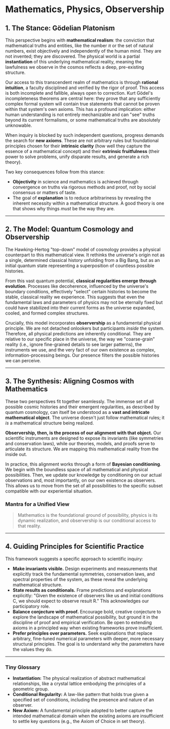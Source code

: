 # Mathematics, Physics, Observership

## 1. The Stance: Gödelian Platonism

This perspective begins with **mathematical realism**: the conviction that mathematical truths and entities, like the number $\pi$ or the set of natural numbers, exist objectively and independently of the human mind. They are not invented; they are discovered. The physical world is a partial **instantiation** of this underlying mathematical reality, meaning the lawfulness we observe in the cosmos reflects a deep, pre-existing structure.

Our access to this transcendent realm of mathematics is through **rational intuition**, a faculty disciplined and verified by the rigor of proof. This access is both incomplete and fallible, always open to correction. Kurt Gödel's incompleteness theorems are central here: they prove that any sufficiently complex formal system will contain true statements that cannot be proven within that system's own axioms. This has a profound implication: either human understanding is not entirely mechanizable and can "see" truths beyond its current formalisms, or some mathematical truths are absolutely unknowable.

When inquiry is blocked by such independent questions, progress demands the search for **new axioms**. These are not arbitrary rules but foundational principles chosen for their **intrinsic clarity** (how well they capture the essence of a mathematical concept) and their **extrinsic fruitfulness** (their power to solve problems, unify disparate results, and generate a rich theory).

Two key consequences follow from this stance:
* **Objectivity** in science and mathematics is achieved through convergence on truths via rigorous methods and proof, not by social consensus or matters of taste.
* The goal of **explanation** is to reduce arbitrariness by revealing the inherent necessity within a mathematical structure. A good theory is one that shows why things *must* be the way they are.

***

## 2. The Model: Quantum Cosmology and Observership

The Hawking-Hertog "top-down" model of cosmology provides a physical counterpart to this mathematical view. It rethinks the universe's origin not as a single, determined classical history unfolding from a Big Bang, but as an initial quantum state representing a superposition of countless possible histories.

From this vast quantum potential, **classical regularities emerge through evolution**. Processes like decoherence, influenced by the universe's boundary conditions, effectively "select" certain histories to become the stable, classical reality we experience. This suggests that even the fundamental laws and parameters of physics may not be eternally fixed but could have stabilized into their current forms as the universe expanded, cooled, and formed complex structures.

Crucially, this model incorporates **observership** as a fundamental physical principle. We are not detached onlookers but participants *inside* the system. Therefore, all physical predictions are inherently conditional. They are relative to our specific place in the universe, the way we "coarse-grain" reality (i.e., ignore fine-grained details to see larger patterns), the instruments we use, and the very fact of our own existence as complex, information-processing beings. Our presence filters the possible histories we can perceive.

***

## 3. The Synthesis: Aligning Cosmos with Mathematics

These two perspectives fit together seamlessly. The immense set of all possible cosmic histories and their emergent regularities, as described by quantum cosmology, can itself be understood as a **vast and intricate mathematical object**. The universe doesn't just follow mathematical rules; it *is* a mathematical structure being realized.

**Observership, then, is the process of our alignment with that object.** Our scientific instruments are designed to expose its invariants (like symmetries and conservation laws), while our theories, models, and proofs serve to articulate its structure. We are mapping this mathematical reality from the inside out.

In practice, this alignment works through a form of **Bayesian conditioning**. We begin with the boundless space of all mathematical and physical possibilities. Then, we update our knowledge by conditioning on our actual observations and, most importantly, on our own existence as observers. This allows us to move from the set of all possibilities to the specific subset compatible with our experiential situation.

### Mantra for a Unified View
> Mathematics is the foundational ground of possibility, physics is its dynamic realization, and observership is our conditional access to that reality.

***

## 4. Guiding Principles for Scientific Practice

This framework suggests a specific approach to scientific inquiry:

* **Make invariants visible.** Design experiments and measurements that explicitly track the fundamental symmetries, conservation laws, and spectral properties of the system, as these reveal the underlying mathematical structure.
* **State results as conditionals.** Frame predictions and explanations explicitly: "Given the existence of observers like us and initial conditions C, we should expect to observe result R." This acknowledges our participatory role.
* **Balance conjecture with proof.** Encourage bold, creative conjecture to explore the landscape of mathematical possibility, but ground it in the discipline of proof and empirical verification. Be open to extending axioms in a principled way when existing frameworks prove insufficient.
* **Prefer principles over parameters.** Seek explanations that replace arbitrary, fine-tuned numerical parameters with deeper, more necessary structural principles. The goal is to understand *why* the parameters have the values they do. 

***

### Tiny Glossary

* **Instantiation:** The physical realization of abstract mathematical relationships, like a crystal lattice embodying the principles of a geometric group.
* **Conditional Regularity:** A law-like pattern that holds true given a specified set of conditions, including the presence and nature of an observer.
* **New Axiom:** A fundamental principle adopted to better capture the intended mathematical domain when the existing axioms are insufficient to settle key questions (e.g., the Axiom of Choice in set theory).
